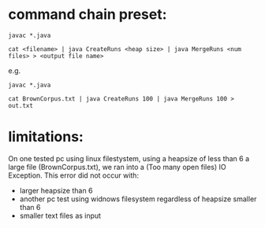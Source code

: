 # command chain preset:

```
javac *.java

cat <filename> | java CreateRuns <heap size> | java MergeRuns <num files> > <output file name>
```

e.g.
```
javac *.java

cat BrownCorpus.txt | java CreateRuns 100 | java MergeRuns 100 > out.txt
```


# limitations:

On one tested pc using linux filestystem, using a heapsize of less than 6 a large file (BrownCorpus.txt),
we ran into a (Too many open files) IO Exception.
This error did not occur with:
- larger heapsize than 6
- another pc test using widnows filesystem regardless of heapsize smaller than 6
- smaller text files as input